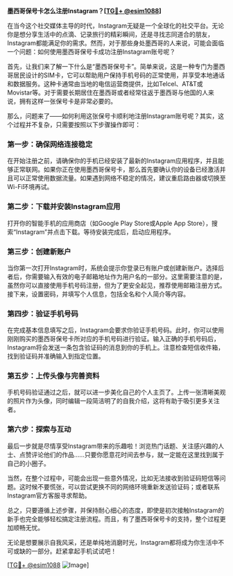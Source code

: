 **墨西哥保号卡怎么注册Instagram？[[TG💪+ @esim1088](https://t.me/s/esim1088)]**

在当今这个社交媒体主导的时代，Instagram无疑是一个全球化的社交平台。无论你是想分享生活中的点滴、记录旅行的精彩瞬间，还是寻找志同道合的朋友，Instagram都能满足你的需求。然而，对于那些身处墨西哥的人来说，可能会面临一个问题：如何使用墨西哥保号卡成功注册Instagram账号呢？

首先，让我们来了解一下什么是“墨西哥保号卡”。简单来说，这是一种专门为墨西哥居民设计的SIM卡，它可以帮助用户保持手机号码的正常使用，并享受本地通话和数据服务。这种卡通常由当地的电信运营商提供，比如Telcel、AT&T或Movistar等。对于需要长期居住在墨西哥或者经常往返于墨西哥与他国的人来说，拥有这样一张保号卡是非常必要的。

那么，问题来了——如何利用这张保号卡顺利地注册Instagram账号呢？其实，这个过程并不复杂，只需要按照以下步骤操作即可：

### **第一步：确保网络连接稳定**
在开始注册之前，请确保你的手机已经安装了最新的Instagram应用程序，并且能够正常联网。如果你正在使用墨西哥保号卡，那么首先要确认你的设备已经激活并且可以正常使用数据流量。如果遇到网络不稳定的情况，建议重启路由器或切换至Wi-Fi环境再试。

### **第二步：下载并安装Instagram应用**
打开你的智能手机的应用商店（如Google Play Store或Apple App Store），搜索“Instagram”并点击下载。等待安装完成后，启动应用程序。

### **第三步：创建新账户**
当你第一次打开Instagram时，系统会提示你登录已有账户或创建新账户。选择后者后，你需要输入有效的电子邮箱地址作为用户名的一部分。这里需要注意的是，虽然你可以直接使用手机号码注册，但为了更安全起见，推荐使用邮箱注册方式。接下来，设置密码，并填写个人信息，包括全名和个人简介等内容。

### **第四步：验证手机号码**
在完成基本信息填写之后，Instagram会要求你验证手机号码。此时，你可以使用刚刚购买的墨西哥保号卡所对应的手机号码进行验证。输入正确的手机号码后，Instagram将会发送一条包含验证码的消息到你的手机上。注意检查短信收件箱，找到验证码并准确输入到指定位置。

### **第五步：上传头像与完善资料**
手机号码验证通过之后，就可以进一步美化自己的个人主页了。上传一张清晰美观的照片作为头像，同时编辑一段简洁明了的自我介绍，这将有助于吸引更多关注者。

### **第六步：探索与互动**
最后一步就是尽情享受Instagram带来的乐趣啦！浏览热门话题、关注感兴趣的人士、点赞评论他们的作品……只要你愿意花时间去参与，就一定能在这里找到属于自己的小圈子。

当然，在整个过程中，可能会出现一些意外情况，比如无法接收到验证码短信等问题。这时候不要慌张，可以尝试更换不同的网络环境重新发送验证码；或者联系Instagram官方客服寻求帮助。

总之，只要遵循上述步骤，并保持耐心细心的态度，即使是初次接触Instagram的新手也完全能够轻松搞定注册流程。而且，有了墨西哥保号卡的支持，整个过程更加顺畅无忧。

无论是想要展示自我风采，还是单纯地消磨时光，Instagram都将成为你生活中不可或缺的一部分。赶紧拿起手机试试吧！

[[TG💪+ @esim1088](https://t.me/s/esim1088) ![Image](https://i.postimg.cc/4NQfJmqS/Snipaste-2025-05-13-00-14-12.png)]